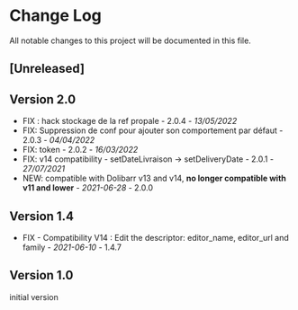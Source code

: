 # Change Log
All notable changes to this project will be documented in this file.

## [Unreleased]

## Version 2.0
- FIX : hack stockage de la ref propale - 2.0.4 - *13/05/2022*
- FIX: Suppression de conf pour ajouter son comportement par défaut - 2.0.3 - *04/04/2022*
- FIX: token  - 2.0.2 - *16/03/2022*
- FIX: v14 compatibility - setDateLivraison -> setDeliveryDate - 2.0.1 - *27/07/2021*
- NEW: compatible with Dolibarr v13 and v14, **no longer compatible with v11 and lower** - *2021-06-28* - 2.0.0

## Version 1.4

- FIX - Compatibility V14 : Edit the descriptor: editor_name, editor_url and family - *2021-06-10* - 1.4.7


## Version 1.0

initial version
